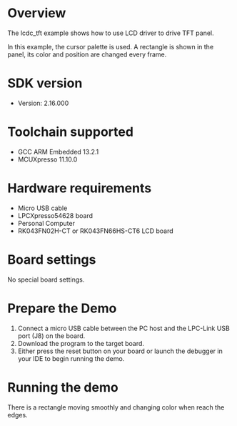 Overview
========
The lcdc_tft example shows how to use LCD driver to drive TFT panel.

In this example, the cursor palette is used. A rectangle is shown in the panel,
its color and position are changed every frame.

SDK version
===========
- Version: 2.16.000

Toolchain supported
===================
- GCC ARM Embedded  13.2.1
- MCUXpresso  11.10.0

Hardware requirements
=====================
- Micro USB cable
- LPCXpresso54628 board
- Personal Computer
- RK043FN02H-CT or RK043FN66HS-CT6 LCD board

Board settings
==============
No special board settings.

Prepare the Demo
================
1. Connect a micro USB cable between the PC host and the LPC-Link USB port (J8) on the board.
2. Download the program to the target board.
3. Either press the reset button on your board or launch the debugger in your IDE to begin running
   the demo.

Running the demo
================
There is a rectangle moving smoothly and changing color when reach the edges.
